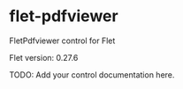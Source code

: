 # flet-pdfviewer
FletPdfviewer control for Flet

Flet version: 0.27.6

TODO: Add your control documentation here.